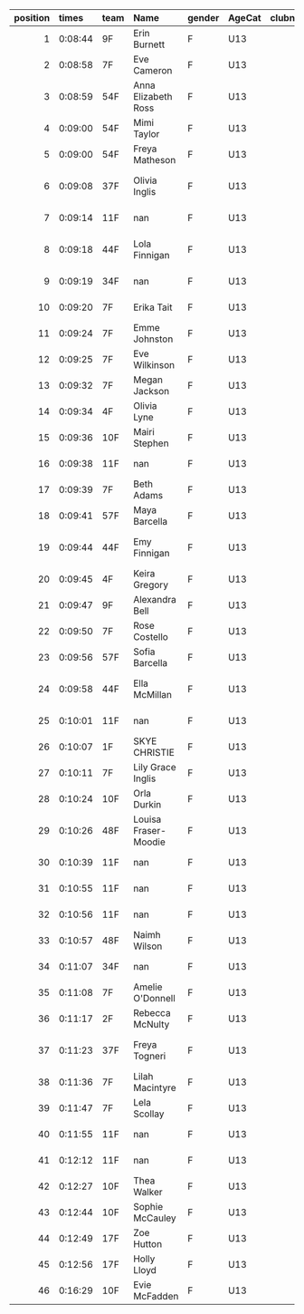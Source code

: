 |   position | times   | team   | Name                 | gender   | AgeCat   |   clubnumber | Club name            | Website                               |   finishPosition |
|-----------:|:--------|:-------|:---------------------|:---------|:---------|-------------:|:---------------------|:--------------------------------------|-----------------:|
|          1 | 0:08:44 | 9F     | Erin Burnett         | F        | U13      |            9 | Garscube Harriers    | https://www.garscubeharriers.org.uk/  |                1 |
|          2 | 0:08:58 | 7F     | Eve Cameron          | F        | U13      |            7 | Giffnock North AC    | https://www.giffnocknorth.co.uk/      |                2 |
|          3 | 0:08:59 | 54F    | Anna Elizabeth Ross  | F        | U13      |           54 | VP-Glasgow           | https://www.vp-glasgow.com            |                3 |
|          4 | 0:09:00 | 54F    | Mimi Taylor          | F        | U13      |           54 | VP-Glasgow           | https://www.vp-glasgow.com            |                4 |
|          5 | 0:09:00 | 54F    | Freya Matheson       | F        | U13      |           54 | VP-Glasgow           | https://www.vp-glasgow.com            |                5 |
|          6 | 0:09:08 | 37F    | Olivia Inglis        | F        | U13      |           37 | Law & District AAC   | http://www.lawaac.co.uk/              |                6 |
|          7 | 0:09:14 | 11F    | nan                  | F        | U13      |           11 | Airdrie Harriers     | http://airdrieharriers.org/           |                7 |
|          8 | 0:09:18 | 44F    | Lola Finnigan        | F        | U13      |           44 | North Ayrshire AAC   | https://naathletics.co.uk/            |                8 |
|          9 | 0:09:19 | 34F    | nan                  | F        | U13      |           34 | Kilbarchan AAC       | https://kilbarchanaac.org.uk/         |                9 |
|         10 | 0:09:20 | 7F     | Erika Tait           | F        | U13      |            7 | Giffnock North AC    | https://www.giffnocknorth.co.uk/      |               10 |
|         11 | 0:09:24 | 7F     | Emme Johnston        | F        | U13      |            7 | Giffnock North AC    | https://www.giffnocknorth.co.uk/      |               11 |
|         12 | 0:09:25 | 7F     | Eve Wilkinson        | F        | U13      |            7 | Giffnock North AC    | https://www.giffnocknorth.co.uk/      |               12 |
|         13 | 0:09:32 | 7F     | Megan Jackson        | F        | U13      |            7 | Giffnock North AC    | https://www.giffnocknorth.co.uk/      |               13 |
|         14 | 0:09:34 | 4F     | Olivia Lyne          | F        | U13      |            4 | Inverclyde AC        | https://www.inverclydeac.org/         |               14 |
|         15 | 0:09:36 | 10F    | Mairi Stephen        | F        | U13      |           10 | Shettleston Harriers | http://shettlestonharriers.org.uk/    |               15 |
|         16 | 0:09:38 | 11F    | nan                  | F        | U13      |           11 | Airdrie Harriers     | http://airdrieharriers.org/           |               16 |
|         17 | 0:09:39 | 7F     | Beth Adams           | F        | U13      |            7 | Giffnock North AC    | https://www.giffnocknorth.co.uk/      |               17 |
|         18 | 0:09:41 | 57F    | Maya Barcella        | F        | U13      |           57 | Whitemoss AAC        | https://whitemossaac.co.uk/           |               18 |
|         19 | 0:09:44 | 44F    | Emy Finnigan         | F        | U13      |           44 | North Ayrshire AAC   | https://naathletics.co.uk/            |               19 |
|         20 | 0:09:45 | 4F     | Keira Gregory        | F        | U13      |            4 | Inverclyde AC        | https://www.inverclydeac.org/         |               20 |
|         21 | 0:09:47 | 9F     | Alexandra Bell       | F        | U13      |            9 | Garscube Harriers    | https://www.garscubeharriers.org.uk/  |               21 |
|         22 | 0:09:50 | 7F     | Rose Costello        | F        | U13      |            7 | Giffnock North AC    | https://www.giffnocknorth.co.uk/      |               22 |
|         23 | 0:09:56 | 57F    | Sofia Barcella       | F        | U13      |           57 | Whitemoss AAC        | https://whitemossaac.co.uk/           |               23 |
|         24 | 0:09:58 | 44F    | Ella McMillan        | F        | U13      |           44 | North Ayrshire AAC   | https://naathletics.co.uk/            |               24 |
|         25 | 0:10:01 | 11F    | nan                  | F        | U13      |           11 | Airdrie Harriers     | http://airdrieharriers.org/           |               25 |
|         26 | 0:10:07 | 1F     | SKYE CHRISTIE        | F        | U13      |            1 | East Kilbride AC     | http://www.ekac.org.uk/               |               26 |
|         27 | 0:10:11 | 7F     | Lily Grace Inglis    | F        | U13      |            7 | Giffnock North AC    | https://www.giffnocknorth.co.uk/      |               27 |
|         28 | 0:10:24 | 10F    | Orla Durkin          | F        | U13      |           10 | Shettleston Harriers | http://shettlestonharriers.org.uk/    |               28 |
|         29 | 0:10:26 | 48F    | Louisa Fraser-Moodie | F        | U13      |           48 | Springburn Harriers  | https://www.springburnharriers.co.uk/ |               29 |
|         30 | 0:10:39 | 11F    | nan                  | F        | U13      |           11 | Airdrie Harriers     | http://airdrieharriers.org/           |               30 |
|         31 | 0:10:55 | 11F    | nan                  | F        | U13      |           11 | Airdrie Harriers     | http://airdrieharriers.org/           |               31 |
|         32 | 0:10:56 | 11F    | nan                  | F        | U13      |           11 | Airdrie Harriers     | http://airdrieharriers.org/           |               32 |
|         33 | 0:10:57 | 48F    | Naimh Wilson         | F        | U13      |           48 | Springburn Harriers  | https://www.springburnharriers.co.uk/ |               33 |
|         34 | 0:11:07 | 34F    | nan                  | F        | U13      |           34 | Kilbarchan AAC       | https://kilbarchanaac.org.uk/         |               34 |
|         35 | 0:11:08 | 7F     | Amelie O'Donnell     | F        | U13      |            7 | Giffnock North AC    | https://www.giffnocknorth.co.uk/      |               35 |
|         36 | 0:11:17 | 2F     | Rebecca McNulty      | F        | U13      |            2 | Kilmarnock H&AC      | http://www.kilmarnockharriers.com/    |               36 |
|         37 | 0:11:23 | 37F    | Freya Togneri        | F        | U13      |           37 | Law & District AAC   | http://www.lawaac.co.uk/              |               37 |
|         38 | 0:11:36 | 7F     | Lilah Macintyre      | F        | U13      |            7 | Giffnock North AC    | https://www.giffnocknorth.co.uk/      |               38 |
|         39 | 0:11:47 | 7F     | Lela Scollay         | F        | U13      |            7 | Giffnock North AC    | https://www.giffnocknorth.co.uk/      |               39 |
|         40 | 0:11:55 | 11F    | nan                  | F        | U13      |           11 | Airdrie Harriers     | http://airdrieharriers.org/           |               40 |
|         41 | 0:12:12 | 11F    | nan                  | F        | U13      |           11 | Airdrie Harriers     | http://airdrieharriers.org/           |               41 |
|         42 | 0:12:27 | 10F    | Thea Walker          | F        | U13      |           10 | Shettleston Harriers | http://shettlestonharriers.org.uk/    |               42 |
|         43 | 0:12:44 | 10F    | Sophie McCauley      | F        | U13      |           10 | Shettleston Harriers | http://shettlestonharriers.org.uk/    |               43 |
|         44 | 0:12:49 | 17F    | Zoe Hutton           | F        | U13      |           17 | Calderglen Harriers  | http://www.calderglenharriers.org.uk/ |               44 |
|         45 | 0:12:56 | 17F    | Holly Lloyd          | F        | U13      |           17 | Calderglen Harriers  | http://www.calderglenharriers.org.uk/ |               45 |
|         46 | 0:16:29 | 10F    | Evie McFadden        | F        | U13      |           10 | Shettleston Harriers | http://shettlestonharriers.org.uk/    |               46 |